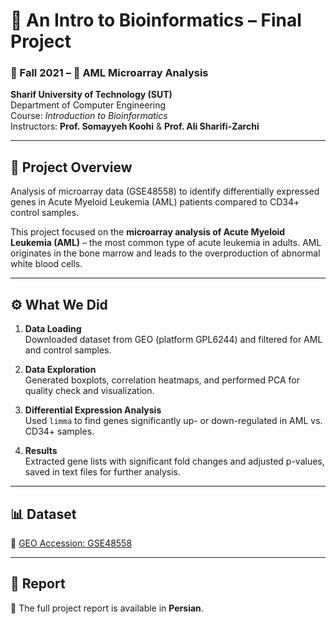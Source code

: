 # 🧬 An Intro to Bioinformatics – Final Project  
### 📅 Fall 2021 – 🔬 AML Microarray Analysis  

**Sharif University of Technology (SUT)**  
Department of Computer Engineering  
Course: *Introduction to Bioinformatics*  
Instructors: **Prof. Somayyeh Koohi** & **Prof. Ali Sharifi-Zarchi**

---

## 🧠 Project Overview

Analysis of microarray data (GSE48558) to identify differentially expressed genes in Acute Myeloid Leukemia (AML) patients compared to CD34+ control samples.

This project focused on the **microarray analysis of Acute Myeloid Leukemia (AML)** – the most common type of acute leukemia in adults. AML originates in the bone marrow and leads to the overproduction of abnormal white blood cells.

---


## ⚙️ What We Did

1. **Data Loading**  
   Downloaded dataset from GEO (platform GPL6244) and filtered for AML and control samples.

2. **Data Exploration**  
   Generated boxplots, correlation heatmaps, and performed PCA for quality check and visualization.

3. **Differential Expression Analysis**  
   Used `limma` to find genes significantly up- or down-regulated in AML vs. CD34+ samples.

4. **Results**  
   Extracted gene lists with significant fold changes and adjusted p-values, saved in text files for further analysis.

---

## 📊 Dataset

🔗 [GEO Accession: GSE48558](https://www.ncbi.nlm.nih.gov/geo/geo2r/?acc=GSE48558)

---
## 📄 Report

📌 The full project report is available in **Persian**.
